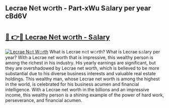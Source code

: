 ## Lecrae N𝚎t w𝚘rth - Part-xWu S𝚊lary per year cBd6V

# <h2><a href="http://gc2n4y.nevu.top/?p=Lecrae">🔗 👉🔴 Lecrae N𝚎t w𝚘rth - S𝚊lary</a></h2>

[![Lecrae N𝚎t W𝚘rth](https://i.imgur.com/Oavwk0R.jpeg)](http://gc2n4y.nevu.top/?p=Lecrae)
What is Lecrae n𝚎t w𝚘rth? What is Lecrae s𝚊lary per year?
With a Lecrae net worth that is impressive, this wealthy person is among the richest in his industry. His yearly earnings are significant, but they are overshadowed by Lecrae net worth, which is believed to be more substantial due to his diverse business interests and valuable real estate holdings. This wealthy man, whose Lecrae net worth is among the highest in the world, is celebrated for his business acumen and financial intelligence. With a Lecrae net worth in the billions and an impressive income, this wealthy person is a shining example of the power of hard work, perseverance, and financial acumen.
